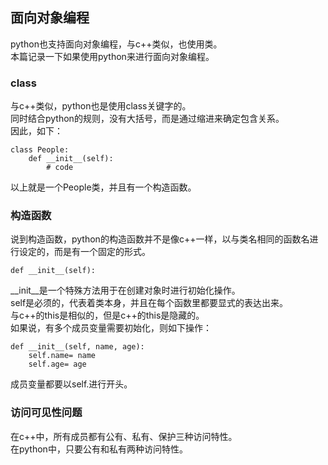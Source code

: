 ## 面向对象编程
python也支持面向对象编程，与c++类似，也使用类。   
本篇记录一下如果使用python来进行面向对象编程。   
### class
与c++类似，python也是使用class关键字的。   
同时结合python的规则，没有大括号，而是通过缩进来确定包含关系。   
因此，如下：   
```
class People:  
	def __init__(self):  
		# code      
```     
以上就是一个People类，并且有一个构造函数。   
### 构造函数  
说到构造函数，python的构造函数并不是像c++一样，以与类名相同的函数名进行设定的，而是有一个固定的形式。  
```
def __init__(self):   
```   
\_\_init\_\_是一个特殊方法用于在创建对象时进行初始化操作。   
self是必须的，代表着类本身，并且在每个函数里都要显式的表达出来。   
与c++的this是相似的，但是c++的this是隐藏的。   
如果说，有多个成员变量需要初始化，则如下操作：   
```
def __init__(self, name, age):   
	self.name= name
	self.age= age   
```   
成员变量都要以self.进行开头。   
### 访问可见性问题
在c++中，所有成员都有公有、私有、保护三种访问特性。  
在python中，只要公有和私有两种访问特性。   